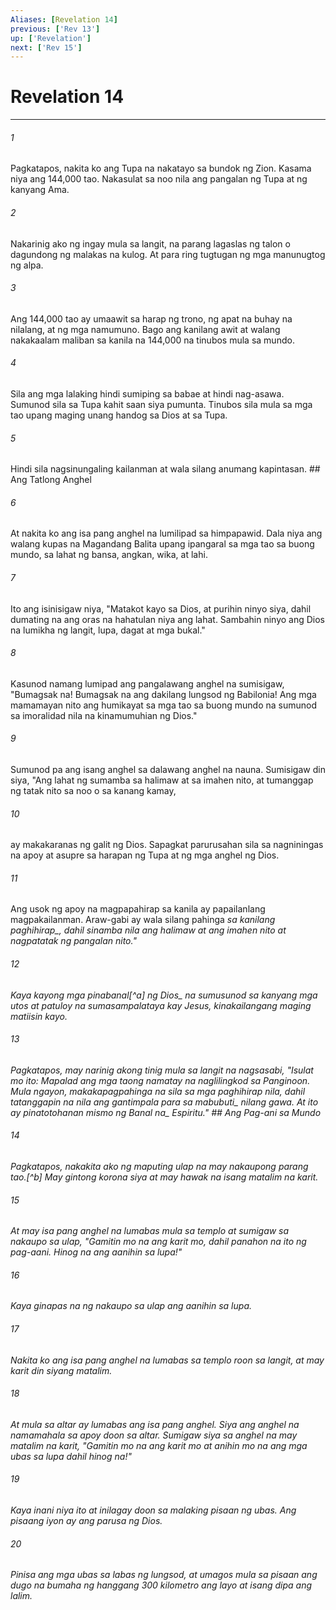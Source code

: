 ```yaml
---
Aliases: [Revelation 14]
previous: ['Rev 13']
up: ['Revelation']
next: ['Rev 15']
---
```

# Revelation 14

***






















###### 1 










Pagkatapos, nakita ko ang Tupa na nakatayo sa bundok ng Zion. Kasama niya ang 144,000 tao. Nakasulat sa noo nila ang pangalan ng Tupa at ng kanyang Ama. 





















###### 2 










Nakarinig ako ng ingay mula sa langit, na parang lagaslas ng talon o dagundong ng malakas na kulog. At para ring tugtugan ng mga manunugtog ng alpa. 





















###### 3 










Ang 144,000 tao ay umaawit sa harap ng trono, ng apat na buhay na nilalang, at ng mga namumuno. Bago ang kanilang awit at walang nakakaalam maliban sa kanila na 144,000 na tinubos mula sa mundo. 





















###### 4 










Sila ang mga lalaking hindi sumiping sa babae at hindi nag-asawa. Sumunod sila sa Tupa kahit saan siya pumunta. Tinubos sila mula sa mga tao upang maging unang handog sa Dios at sa Tupa. 





















###### 5 










Hindi sila nagsinungaling kailanman at wala silang anumang kapintasan. ## Ang Tatlong Anghel 





















###### 6 










At nakita ko ang isa pang anghel na lumilipad sa himpapawid. Dala niya ang walang kupas na Magandang Balita upang ipangaral sa mga tao sa buong mundo, sa lahat ng bansa, angkan, wika, at lahi. 





















###### 7 










Ito ang isinisigaw niya, "Matakot kayo sa Dios, at purihin ninyo siya, dahil dumating na ang oras na hahatulan niya ang lahat. Sambahin ninyo ang Dios na lumikha ng langit, lupa, dagat at mga bukal." 





















###### 8 










Kasunod namang lumipad ang pangalawang anghel na sumisigaw, "Bumagsak na! Bumagsak na ang dakilang lungsod ng Babilonia! Ang mga mamamayan nito ang humikayat sa mga tao sa buong mundo na sumunod sa imoralidad nila na kinamumuhian ng Dios." 





















###### 9 










Sumunod pa ang isang anghel sa dalawang anghel na nauna. Sumisigaw din siya, "Ang lahat ng sumamba sa halimaw at sa imahen nito, at tumanggap ng tatak nito sa noo o sa kanang kamay, 





















###### 10 










ay makakaranas ng galit ng Dios. Sapagkat parurusahan sila sa nagniningas na apoy at asupre sa harapan ng Tupa at ng mga anghel ng Dios. 





















###### 11 










Ang usok ng apoy na magpapahirap sa kanila ay papailanlang magpakailanman. Araw-gabi ay wala silang pahinga <i class="trans-change">sa kanilang paghihirap_, dahil sinamba nila ang halimaw at ang imahen nito at nagpatatak ng pangalan nito." 





















###### 12 










Kaya kayong mga pinabanal[^a] <i class="trans-change">ng Dios_ na sumusunod sa kanyang mga utos at patuloy na sumasampalataya kay Jesus, kinakailangang maging matiisin kayo. 





















###### 13 










Pagkatapos, may narinig akong tinig mula sa langit na nagsasabi, "Isulat mo ito: Mapalad ang mga taong namatay na naglilingkod sa Panginoon. Mula ngayon, makakapagpahinga na sila sa mga paghihirap nila, dahil tatanggapin na nila ang gantimpala para sa <i class="trans-change">mabubuti_ nilang gawa. At ito ay pinatotohanan mismo ng <i class="trans-change">Banal na_ Espiritu." ## Ang Pag-ani sa Mundo 





















###### 14 










Pagkatapos, nakakita ako ng maputing ulap na may nakaupong parang tao.[^b] May gintong korona siya at may hawak na isang matalim na karit. 





















###### 15 










At may isa pang anghel na lumabas mula sa templo at sumigaw sa nakaupo sa ulap, "Gamitin mo na ang karit mo, dahil panahon na ito ng pag-aani. Hinog na ang aanihin sa lupa!" 





















###### 16 










Kaya ginapas na ng nakaupo sa ulap ang aanihin sa lupa. 





















###### 17 










Nakita ko ang isa pang anghel na lumabas sa templo roon sa langit, at may karit din siyang matalim. 





















###### 18 










At mula sa altar ay lumabas ang isa pang anghel. Siya ang anghel na namamahala sa apoy doon sa altar. Sumigaw siya sa anghel na may matalim na karit, "Gamitin mo na ang karit mo at anihin mo na ang mga ubas sa lupa dahil hinog na!" 





















###### 19 










Kaya inani niya ito at inilagay doon sa malaking pisaan ng ubas. Ang pisaang iyon ay ang parusa ng Dios. 





















###### 20 










Pinisa ang mga ubas sa labas ng lungsod, at umagos mula sa pisaan ang dugo na bumaha ng hanggang 300 kilometro ang layo at isang dipa ang lalim.
